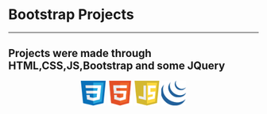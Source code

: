 # Bootstrap Projects
___
## Projects were made through HTML,CSS,JS,Bootstrap and some JQuery
<p align="center">
  <img width="50" height="50" src="https://github.com/JNZY/Web-Projects/blob/master/icons/iconCSS.png">
  <img width="50" height="50" src="https://github.com/JNZY/Web-Projects/blob/master/icons/iconHTML.png">
  <img width="50" height="50" src="https://github.com/JNZY/Web-Projects/blob/master/icons/iconJAVASCRIPT.png">
  <img width="50" height="50" src="https://github.com/JNZY/Web-Projects/blob/master/icons/iconJQUERY.png">
</p>

